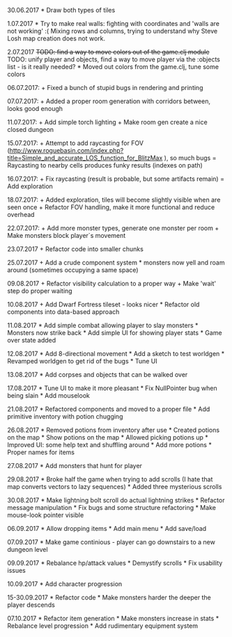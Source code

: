 30.06.2017
    * Draw both types of tiles

1.07.2017
    * Try to make real walls: fighting with coordinates and 'walls are not working' :( Mixing rows and columns, trying to understand why Steve Losh map creation does not work.

2.07.2017
    ~~TODO: find a way to move colors out of the game.clj module~~
    TODO: unify player and objects, find a way to move player via the :objects list - is it really needed?
    * Moved out colors from the game.clj, tune some colors

06.07.2017:
    + Fixed a bunch of stupid bugs in rendering and printing

07.07.2017:
    + Added a proper room generation with corridors between, looks good enough

11.07.2017:
    + Add simple torch lighting
    + Make room gen create a nice closed dungeon

15.07.2017:
    + Attempt to add raycasting for FOV (http://www.roguebasin.com/index.php?title=Simple_and_accurate_LOS_function_for_BlitzMax ), so much bugs
    = Raycasting to nearby cells produces funky results (indexes on path)

16.07.2017:
    + Fix raycasting (result is probable, but some artifacts remain)
    = Add exploration

18.07.2017:
    + Added exploration, tiles will become slightly visible when are seen once
    + Refactor FOV handling, make it more functional and reduce overhead

22.07.2017:
    + Add more monster types, generate one monster per room
    + Make monsters block player`s movement

23.07.2017
    + Refactor code into smaller chunks

25.07.2017
    + Add a crude component system
        * monsters now yell and roam around (sometimes occupying a same space)

09.08.2017
    + Refactor visibility calculation to a proper way
    + Make 'wait' step do proper waiting

10.08.2017
    + Add Dwarf Fortress tileset - looks nicer
    * Refactor old components into data-based approach

11.08.2017
    * Add simple combat allowing player to slay monsters
    * Monsters now strike back
    * Add simple UI for showing player stats
    * Game over state added

12.08.2017
    * Add 8-directional movement
    * Add a sketch to test worldgen
    * Revamped worldgen to get rid of the bugs
    * Tune UI

13.08.2017
    * Add corpses and objects that can be walked over

17.08.2017
    * Tune UI to make it more pleasant
    * Fix NullPointer bug when being slain
    * Add mouselook

21.08.2017
    * Refactored components and moved to a proper file
    * Add primitive inventory with potion chugging

26.08.2017
    * Removed potions from inventory after use
    * Created potions on the map
    * Show potions on the map
    * Allowed picking potions up
    * Improved UI: some help text and shuffling around
    * Add more potions
    * Proper names for items

27.08.2017
    * Add monsters that hunt for player

29.08.2017
    * Broke half the game when trying to add scrolls (I hate that map converts vectors to lazy sequences)
    * Added three mysterious scrolls

30.08.2017
    * Make lightning bolt scroll do actual lightning strikes
    * Refactor message manipulation
    * Fix bugs and some structure refactoring
    * Make mouse-look pointer visible

06.09.2017
    * Allow dropping items
    * Add main menu
    * Add save/load

07.09.2017
    * Make game continious - player can go downstairs to a new dungeon level

09.09.2017
    * Rebalance hp/attack values
    * Demystify scrolls
    * Fix usability issues

10.09.2017
    * Add character progression

15-30.09.2017
    * Refactor code
    * Make monsters harder the deeper the player descends

07.10.2017
    * Refactor item generation
    * Make monsters increase in stats
    * Rebalance level progression
    * Add rudimentary equipment system
